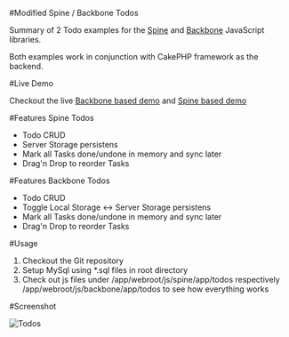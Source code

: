 #Modified Spine / Backbone Todos

Summary of 2 Todo examples for the [Spine](http://github.com/maccman/spine) and [Backbone](http://documentcloud.github.com/backbone/) JavaScript libraries.

Both examples work in conjunction with CakePHP framework as the backend. 

#Live Demo

Checkout the live [Backbone based demo](http://app.anito.de/index.php?/todos_app) and [Spine based demo](http://app.anito.de/index.php?/tasks_app)

#Features Spine Todos

* Todo CRUD
* Server Storage persistens
* Mark all Tasks done/undone in memory and sync later
* Drag'n Drop to reorder Tasks

#Features Backbone Todos

* Todo CRUD
* Toggle Local Storage <-> Server Storage persistens
* Mark all Tasks done/undone in memory and sync later
* Drag'n Drop to reorder Tasks

#Usage

1. Checkout the Git repository
2. Setup MySql using *.sql files in root directory
3. Check out js files under /app/webroot/js/spine/app/todos respectively /app/webroot/js/backbone/app/todos
   to see how everything works

#Screenshot

![Todos](https://lh3.googleusercontent.com/-ryuRC4ZyLzQ/TjHpoxjakoI/AAAAAAAAAC8/gSzlyIbsTaE/s512/Bildschirmfoto%2525202011-07-29%252520um%25252000.58.06.png)